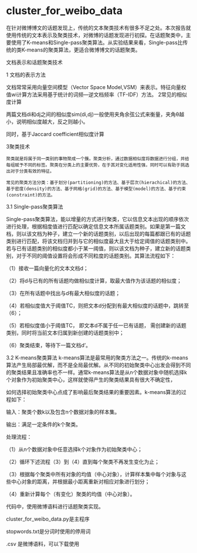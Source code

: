 # cluster_for_weibo_data
在针对微博博文的话题发现上，传统的文本聚类技术有很多不足之处。本次报告就使用传统的文本表示及聚类技术，对微博的话题发现进行初探。在话题聚类中，主要使用了K-means和Single-pass聚类算法。从实验结果来看，Single-pass比传统的类K-means的聚类算法，更适合微博博文的话题聚类。

文档表示和话题聚类技术

1 文档的表示方法

文档常常采用向量空间模型（Vector Space Model,VSM）来表示。特征向量权值wi计算方法采用基于统计的词频—逆文档频率（TF-IDF）方法。
2常见的相似度计算

两篇文档di和dj之间的相似度sim(di,dj)一般使用夹角余弦公式来衡量，夹角θ越小，说明相似度越大，反之则越小。

同时，基于Jaccard coefficient相似度计算

3聚类技术
   
    聚类就是将属于同一类别的事物聚成一个簇。聚类分析，通过数据相似度将数据进行分组，并给每组赋予不同的标签。聚类在分类上的主要优势，在于其对变化适用性强，同时可以有助于挑选出对于分类有效的特征。
    
    常见的聚类方法分类：基于划分(partitioning)的方法、基于层次(hierachical)的方法、基于密度(density)的方法、基于网格(grid)的方法、基于模型(model)的方法、基于约束(constraint)的方法。
    
3.1 Single-pass聚类算法

Single-pass聚类算法，能以增量的方式进行聚类，它以信息文本出现的顺序依次进行处理，根据相度值进行匹配以确定信息文本所属话题类别。如果是第一篇文档，则以该文档为种子，建立一个新的话题类别，以后出现的每篇都跟已有的话题类别进行匹配，将该文档归并到与它的相似度最大且大于给定阈值的话题类别中。若与已有话题类别的相似度都小于某一阈值，则以该文档为种子，建立新的话题类别，对于不同的阈值设置将会形成不同粒度的话题类别。其算法流程如下：

（1）接收一篇向量化的文本文档d；

（2）将d与已有的所有话题均做相似度计算，取最大值作为该话题的相似度；

（3）在所有话题中找出与d有最大相似度的话题；

（4）若相似度值大于阈值TC，则把文本d分配到有最大相似度的话题中，跳转至（6）；

（5）若相似度值小于阈值TC， 即文本d不属于任一已有话题， 需创建新的话题类别，同时将当前文本归属到新创建的话题类别中；

（6）聚类结束，等待下一篇文档d’。

3.2 K-means聚类算法
k-means算法是最常用的聚类方法之一。传统的k-means算法产生局部最优解，而不是全局最优解。从不同的初始聚类中心出发会得到不同的聚类结果且准确率也不一样。通常k-means算法是从n个数据对象中随机选择k个对象作为初始聚类中心，这样就使得产生的聚类结果具有很大不确定性，

如何选择初始聚类中心点成了影响最后聚类结果的重要因素。k-means算法的过程如下：

输入：聚类个数k以及包含n个数据对象的样本集。

输出：满足一定条件的k个聚类。

处理流程：

（1）从n个数据对象中任意选择k个对象作为初始聚类中心；

（2）循环下述流程（3）到（4）直到每个聚类不再发生变化为止；

（3）根据每个聚类中所有对象的均值（中心对象），计算样本集中每个对象与这些中心对象的距离，并根据最小距离重新对相应对象进行划分；

（4）重新计算每个（有变化）聚类的均值（中心对象）。


代码中，使用微博语料进行话题聚类实现。

cluster_for_weibo_data.py是主程序

stopwords.txt是分词时使用的停用词

.csv 是微博语料，可以下载使用
